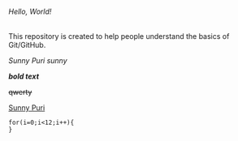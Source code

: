 ###### Hello, World!
This repository is created to help people understand the basics of Git/GitHub.

*Sunny Puri*
_sunny_

**_bold text_**

~~qwerty~~

[Sunny Puri](http://sunnypuri.in)

```
for(i=0;i<12;i++){
}
```
